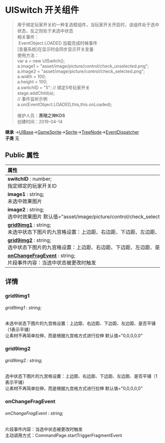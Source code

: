 # UISwitch 开关组件
>用于绑定玩家开关的一种复选框组件，当玩家开关开启时，该组件处于选中状态，反之则处于未选中状态<br>相关事件：<br>&nbsp;EventObject.LOADED 加载完成时候事件<br>[变量系统]在显示时会同步显示开关变量<br>使用方法：<br>var a = new UISwitch();<br>a.image1 = "asset/image/picture/control/check_unselected.png";<br>a.image2 = "asset/image/picture/control/check_selected.png";<br>a.width = 100;<br>a.height = 100;<br>a.switchID = "5"; // 绑定5号玩家开关<br>stage.addChild(a);<br>// 事件监听示例<br>a.on(EventObject.LOADED,this,this.onLoaded);<br><br>
>维护人员：**黑暗之神KDS**  
>创建时间：2019-04-14

**继承**  →[UIBase](/zh_hans/library/2d/client/ui/uibase)→[GameSprite](/zh_hans/library/2d/client/gamesprite)→[Sprite](/zh_hans/library/2d/client/lib/sprite)→[TreeNode](/zh_hans/library/2d/client/lib/treenode)→[EventDispatcher](/zh_hans/library/2d/client/lib/eventdispatcher)<br>
**子类**  无<br>
## **Public 属性**
|<div style="width:1000px;text-align:left">属性</div>   |
| ---  |
| **switchID** : number;<br>指定绑定的玩家开关ID  |
| **image1** : string;<br>未选中效果图片  |
| **image2** : string;<br>选中时效果图片 默认值="asset/image/picture/control/check_selected.png"  |
| **[grid9img1](#grid9img1)** : string;<br>未选中状态下图片的九宫格设置：上边距、右边距、下边距、左边距、是否平铺（1表示平铺）  |
| **[grid9img2](#grid9img2)** : string;<br>选中状态下图片的九宫格设置：上边距、右边距、下边距、左边距、是否平铺（1表示平铺）  |
| **[onChangeFragEvent](#onchangefragevent)** : string;<br>片段事件内容：当选中状态被更改时触发  |



## 详情

### grid9img1
###### grid9img1 : string;
未选中状态下图片的九宫格设置：上边距、右边距、下边距、左边距、是否平铺（1表示平铺）<br>
让素材不再简单拉伸，而是根据九宫格方式进行拉伸 默认值="0,0,0,0,0"
### grid9img2
###### grid9img2 : string;
选中状态下图片的九宫格设置：上边距、右边距、下边距、左边距、是否平铺（1表示平铺）<br>
让素材不再简单拉伸，而是根据九宫格方式进行拉伸 默认值="0,0,0,0,0"
### onChangeFragEvent
###### onChangeFragEvent : string;
片段事件内容：当选中状态被更改时触发<br>
主动调用方式：CommandPage.startTriggerFragmentEvent




